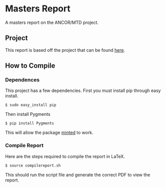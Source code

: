 # Masters Report

A masters report on the ANCOR/MTD project.

## Project

This report is based off the project that can be found [here](https://github.com/arguslab/ancor-dashboard).

## How to Compile

### Dependences

This project has a few dependencies. First you must install pip through easy install.

    $ sudo easy_install pip

Then install Pygments

    $ pip install Pygments

This will allow the package [minted](https://code.google.com/p/minted/) to work.

### Compile Report

Here are the steps required to compile the report in LaTeX.

    $ source compilereport.sh

This should run the script file and generate the correct PDF to view the report.
